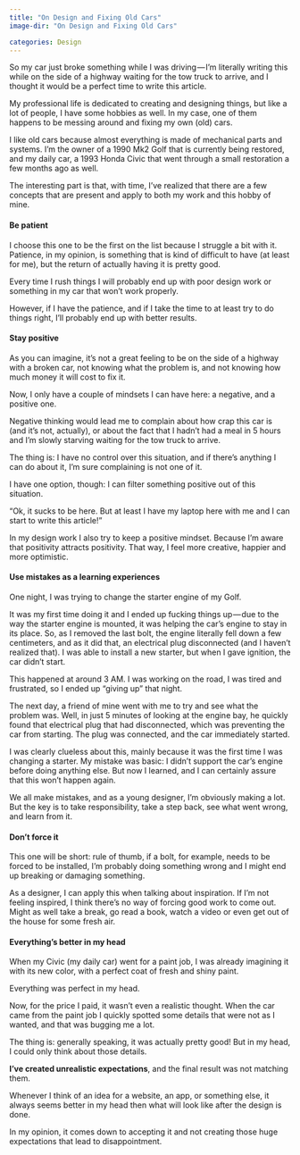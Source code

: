 ```yaml
---
title: "On Design and Fixing Old Cars"
image-dir: "On Design and Fixing Old Cars"

categories: Design
---
```


So my car just broke something while I was driving — I’m literally writing this while on the side of a highway waiting for the tow truck to arrive, and I thought it would be a perfect time to write this article.

My professional life is dedicated to creating and designing things, but like a lot of people, I have some hobbies as well. In my case, one of them happens to be messing around and fixing my own (old) cars.

I like old cars because almost everything is made of mechanical parts and systems. I’m the owner of a 1990 Mk2 Golf that is currently being restored, and my daily car, a 1993 Honda Civic that went through a small restoration a few months ago as well.

The interesting part is that, with time, I’ve realized that there are a few concepts that are present and apply to both my work and this hobby of mine.


#### Be patient
I choose this one to be the first on the list because I struggle a bit with it. Patience, in my opinion, is something that is kind of difficult to have (at least for me), but the return of actually having it is pretty good.

Every time I rush things I will probably end up with poor design work or something in my car that won’t work properly.

However, if I have the patience, and if I take the time to at least try to do things right, I’ll probably end up with better results.


#### Stay positive
As you can imagine, it’s not a great feeling to be on the side of a highway with a broken car, not knowing what the problem is, and not knowing how much money it will cost to fix it.

Now, I only have a couple of mindsets I can have here: a negative, and a positive one.

Negative thinking would lead me to complain about how crap this car is (and it’s not, actually), or about the fact that I hadn’t had a meal in 5 hours and I’m slowly starving waiting for the tow truck to arrive.

The thing is: I have no control over this situation, and if there’s anything I can do about it, I’m sure complaining is not one of it.

I have one option, though: I can filter something positive out of this situation.

“Ok, it sucks to be here. But at least I have my laptop here with me and I can start to write this article!”

In my design work I also try to keep a positive mindset. Because I’m aware that positivity attracts positivity. That way, I feel more creative, happier and more optimistic.


#### Use mistakes as a learning experiences
One night, I was trying to change the starter engine of my Golf.

It was my first time doing it and I ended up fucking things up — due to the way the starter engine is mounted, it was helping the car’s engine to stay in its place. So, as I removed the last bolt, the engine literally fell down a few centimeters, and as it did that, an electrical plug disconnected (and I haven’t realized that). I was able to install a new starter, but when I gave ignition, the car didn’t start.

This happened at around 3 AM. I was working on the road, I was tired and frustrated, so I ended up “giving up” that night.

The next day, a friend of mine went with me to try and see what the problem was. Well, in just 5 minutes of looking at the engine bay, he quickly found that electrical plug that had disconnected, which was preventing the car from starting. The plug was connected, and the car immediately started.

I was clearly clueless about this, mainly because it was the first time I was changing a starter. My mistake was basic: I didn’t support the car’s engine before doing anything else. But now I learned, and I can certainly assure that this won’t happen again.

We all make mistakes, and as a young designer, I’m obviously making a lot. But the key is to take responsibility, take a step back, see what went wrong, and learn from it.


#### Don’t force it
This one will be short: rule of thumb, if a bolt, for example, needs to be forced to be installed, I’m probably doing something wrong and I might end up breaking or damaging something.

As a designer, I can apply this when talking about inspiration. If I’m not feeling inspired, I think there’s no way of forcing good work to come out. Might as well take a break, go read a book, watch a video or even get out of the house for some fresh air.


#### Everything’s better in my head
When my Civic (my daily car) went for a paint job, I was already imagining it with its new color, with a perfect coat of fresh and shiny paint.

Everything was perfect in my head.

Now, for the price I paid, it wasn’t even a realistic thought. When the car came from the paint job I quickly spotted some details that were not as I wanted, and that was bugging me a lot.

The thing is: generally speaking, it was actually pretty good! But in my head, I could only think about those details.

**I’ve created unrealistic expectations**, and the final result was not matching them.

Whenever I think of an idea for a website, an app, or something else, it always seems better in my head then what will look like after the design is done.

In my opinion, it comes down to accepting it and not creating those huge expectations that lead to disappointment.